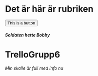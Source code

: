 <h1> Det är här är rubriken </h2>
<button> This is a button </button>

<h5>Soldaten hette Bobby</h5>

# TrelloGrupp6
<h6>Min skalle är full med info nu</h6>
